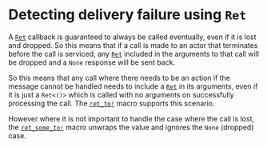 # Detecting delivery failure using `Ret`

A [`Ret`] callback is guaranteed to always be called eventually, even if
it is lost and dropped.  So this means that if a call is made to an
actor that terminates before the call is serviced, any [`Ret`] included
in the arguments to that call will be dropped and a `None` response
will be sent back.

So this means that any call where there needs to be an action if the
message cannot be handled needs to include a [`Ret`] in its arguments,
even if it is just a `Ret<()>` which is called with no arguments on
successfully processing the call.  The [`ret_to!`] macro supports this
scenario.

However where it is not important to handle the case where the call is
lost, the [`ret_some_to!`] macro unwraps the value and ignores the
`None` (dropped) case.

[`Ret`]: https://docs.rs/stakker/*/stakker/struct.Ret.html
[`ret_some_to!`]: https://docs.rs/stakker/*/stakker/macro.ret_some_to.html
[`ret_to!`]: https://docs.rs/stakker/*/stakker/macro.ret_to.html

